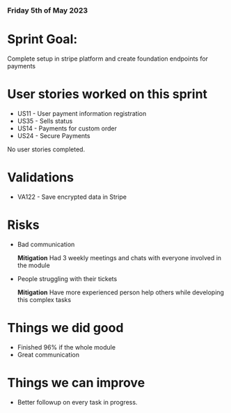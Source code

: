 
### Friday 5th of May 2023

# Sprint Goal:

Complete setup in stripe platform and create foundation endpoints for payments

# User stories worked on this sprint

- US11 - User payment information registration
- US35 - Sells status
- US14 - Payments for custom order
- US24 - Secure Payments

No user stories completed.

# Validations

 - VA122 - Save encrypted data in Stripe  


# Risks

* Bad communication 
 
    **Mitigation** Had 3 weekly meetings and chats with everyone involved in the module 

* People struggling with their tickets
 
    **Mitigation** Have more experienced person help others while developing this complex tasks




# Things we did good 
 
- Finished 96% if the whole module 
- Great communication 


# Things we can improve

- Better followup on every task in progress.
